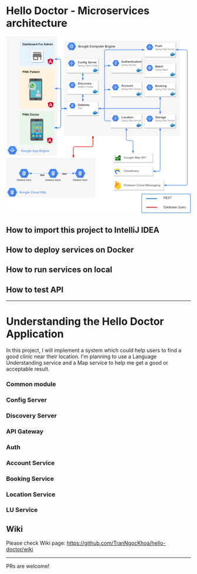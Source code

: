 # Hello Doctor - Microservices architecture
 
![Architecture][architecture]

 
 ## How to import this project to IntelliJ IDEA
 
 ## How to deploy services on Docker
 
 
 ## How to run services on local
 
 
## How to test API



---------------------------------------------

# Understanding the Hello Doctor Application

In this project, I will implement a system which could help users to find a good clinic near their location. I'm planning to use a Language Understanding service and a Map service to help me get a good or acceptable result.

### Common module

### Config Server

### Discovery Server

### API Gateway

### Auth

### Account Service

### Booking Service

### Location Service

### LU Service

## Wiki
Please check Wiki page: https://github.com/TranNgocKhoa/hello-doctor/wiki


---------
PRs are welcome!



[architecture]: https://github.com/TranNgocKhoa/hello-doctor/raw/master/images/mcr-arc.png "Architecture" 
